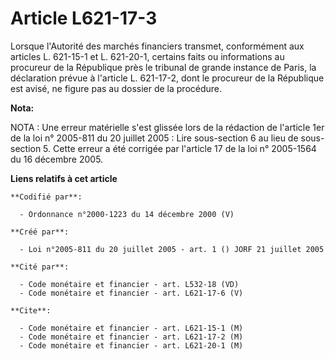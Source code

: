 # Article L621-17-3

Lorsque l'Autorité des marchés financiers transmet, conformément aux articles L. 621-15-1 et L. 621-20-1, certains faits ou
informations au procureur de la République près le tribunal de grande instance de Paris, la déclaration prévue à l'article L.
621-17-2, dont le procureur de la République est avisé, ne figure pas au dossier de la procédure.

**Nota:**

NOTA : Une erreur matérielle s'est glissée lors de la rédaction de l'article 1er de la loi n° 2005-811 du 20 juillet 2005 :
Lire sous-section 6 au lieu de sous-section 5. Cette erreur a été corrigée par l'article 17 de la loi n° 2005-1564 du 16
décembre 2005.

**Liens relatifs à cet article**

	**Codifié par**:

	  - Ordonnance n°2000-1223 du 14 décembre 2000 (V)

	**Créé par**:

	  - Loi n°2005-811 du 20 juillet 2005 - art. 1 () JORF 21 juillet 2005

	**Cité par**:

	  - Code monétaire et financier - art. L532-18 (VD)
	  - Code monétaire et financier - art. L621-17-6 (V)

	**Cite**:

	  - Code monétaire et financier - art. L621-15-1 (M)
	  - Code monétaire et financier - art. L621-17-2 (M)
	  - Code monétaire et financier - art. L621-20-1 (M)

